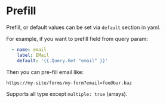 # Prefill
<!--  {% raw %} --> 
Prefill, or default values can be set via `default` section in yaml.

For example, if you want to prefill field from query param:


```yaml
  - name: email
    label: EMail
    default: '{{.Query.Get "email" }}'
```

Then you can pre-fill email like:

    https://my-site/forms/my-form?email=foo@bar.baz

Supports all type except `multiple: true` (arrays).

<!-- {% endraw %} -->